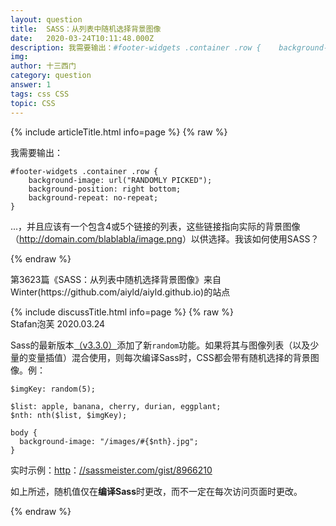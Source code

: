 ```yaml
---
layout: question
title:  SASS：从列表中随机选择背景图像
date:   2020-03-24T10:11:48.000Z
description: 我需要输出：#footer-widgets .container .row {    background-image  url("RANDOMLY...
img: 
author: 十三西门
category: question
answer: 1
tags: css CSS
topic: CSS
---
```

<div class="article-root">
  <div class="article">
    {% include articleTitle.html info=page %}
    {% raw %}
    <div class="article-content"><p><font style="vertical-align: inherit;"><font style="vertical-align: inherit;">我需要输出：</font></font></p>

<pre><code>#footer-widgets .container .row {<font></font>
    background-image: url("RANDOMLY PICKED");<font></font>
    background-position: right bottom;<font></font>
    background-repeat: no-repeat;<font></font>
}<font></font>
</code></pre>

<p><font style="vertical-align: inherit;"><font style="vertical-align: inherit;">...，并且应该有一个包含4或5个链接的列表，这些链接指向实际的背景图像（</font></font><a href="http://domain.com/blablabla/image.png" rel="noreferrer"><font style="vertical-align: inherit;"><font style="vertical-align: inherit;">http://domain.com/blablabla/image.png</font></font></a><font style="vertical-align: inherit;"><font style="vertical-align: inherit;">）以供选择。</font><font style="vertical-align: inherit;">我该如何使用SASS？</font></font></p></div>
    {% endraw %}
  </div>
  <p class="winter_mark">第3623篇《SASS：从列表中随机选择背景图像》来自Winter(https://github.com/aiyld/aiyld.github.io)的站点</p>
  <div class="discuss-wrapper">
    {% include discussTitle.html info=page %}
    {% raw %}
    <div class="discuss-list">
    <div class="discuss-item">
        <div class="discuss-parent">
          <div class="discuss-meta">
            <span class="discuss-user">Stafan泡芙</span>
            <span class="discuss-time">2020.03.24</span>
          </div>
          <div class="discuss-comment"><p><font style="vertical-align: inherit;"><font style="vertical-align: inherit;">Sass的最新版本</font></font><a href="http://rubygems.org/gems/sass/" rel="noreferrer"><font style="vertical-align: inherit;"><font style="vertical-align: inherit;">（v3.3.0）</font></font></a><font style="vertical-align: inherit;"><font style="vertical-align: inherit;">添加了新</font></font><code>random</code><font style="vertical-align: inherit;"><font style="vertical-align: inherit;">功能。</font><font style="vertical-align: inherit;">如果将其与图像列表（以及少量的变量插值）混合使用，则每次编译Sass时，CSS都会带有随机选择的背景图像。</font><font style="vertical-align: inherit;">例：</font></font></p>

<pre><code>$imgKey: random(5);<font></font>
<font></font>
$list: apple, banana, cherry, durian, eggplant;<font></font>
$nth: nth($list, $imgKey);<font></font>
<font></font>
body {<font></font>
  background-image: "/images/#{$nth}.jpg";<font></font>
}<font></font>
</code></pre>

<p><font style="vertical-align: inherit;"><font style="vertical-align: inherit;">实时示例：</font><a href="http://sassmeister.com/gist/8966210" rel="noreferrer"><font style="vertical-align: inherit;">http</font></a><font style="vertical-align: inherit;">：</font></font><a href="http://sassmeister.com/gist/8966210" rel="noreferrer"><font style="vertical-align: inherit;"><font style="vertical-align: inherit;">//sassmeister.com/gist/8966210</font></font></a></p>

<p><font style="vertical-align: inherit;"><font style="vertical-align: inherit;">如上所述，随机值仅在</font></font><strong><font style="vertical-align: inherit;"><font style="vertical-align: inherit;">编译Sass</font></font></strong><font style="vertical-align: inherit;"><font style="vertical-align: inherit;">时更改</font><font style="vertical-align: inherit;">，而不一定在每次访问页面</font><font style="vertical-align: inherit;">时更改</font><font style="vertical-align: inherit;">。</font></font></p></div>
        </div></div>
    </div>
    {% endraw %}
  </div>
<div>

